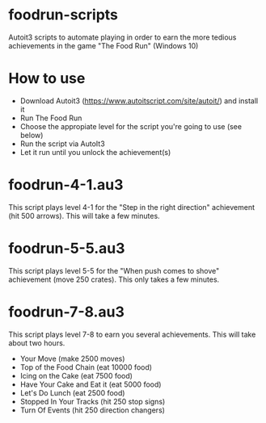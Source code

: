 # foodrun-scripts
Autoit3 scripts to automate playing in order to earn the more tedious achievements in the game "The Food Run" (Windows 10)

# How to use

- Download Autoit3 (https://www.autoitscript.com/site/autoit/) and install it
- Run The Food Run
- Choose the appropiate level for the script you're going to use (see below)
- Run the script via AutoIt3
- Let it run until you unlock the achievement(s)

# foodrun-4-1.au3

This script plays level 4-1 for the "Step in the right direction" achievement (hit 500 arrows). This will take a few minutes.

# foodrun-5-5.au3

This script plays level 5-5 for the "When push comes to shove" achievement (move 250 crates). This only takes a few minutes.

# foodrun-7-8.au3

This script plays level 7-8 to earn you several achievements. This will take about two hours.

- Your Move (make 2500 moves)
- Top of the Food Chain (eat 10000 food)
- Icing on the Cake (eat 7500 food)
- Have Your Cake and Eat it (eat 5000 food)
- Let's Do Lunch (eat 2500 food)
- Stopped In Your Tracks (hit 250 stop signs)
- Turn Of Events (hit 250 direction changers)

